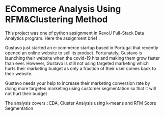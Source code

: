 # ECommerce Analysis Using RFM&Clustering Method

This project was one of python assignment in RevoU Full-Stack Data Analytics program. Here the assignment brief :

Gustavo just started an e-commerce startup based in Portugal that recently opened an online website to sell its product.  Fortunately, Gustavo is launching their website when the covid-19 hits and making them grow faster than ever. However, Gustavo is still not using targeted marketing which hurts their marketing budget as only a fraction of their user comes back to their website. 

Gustavo needs your help to increase their marketing conversion rate by doing more targeted marketing using customer segmentation so that it will not hurt their budget

The analysis covers : EDA, Cluster Analysis using k-means and RFM Score Segmentation

